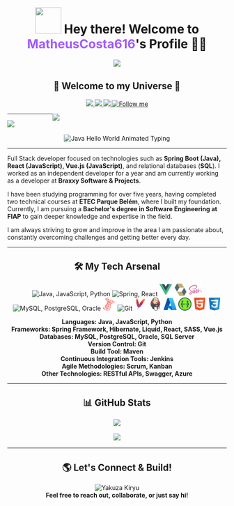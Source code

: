 <center></center>

<h1 align="center">
  <img height="60px" width="60px" src="https://i.gifer.com/origin/08/089af74235a38edcc7b433321f0a5472_w200.gif" />
  Hey there! Welcome to <span style="color:#a259ff;">MatheusCosta616</span>'s Profile 👨‍💻
</h1>

<p align="center">
  <img src="http://views.whatilearened.today/views/github/MatheusCosta616/views.svg"/>
</p>

<h2 align="center">🚀 Welcome to my Universe 🚀</h2>

<p align="center">
  <a href="https://www.linkedin.com/in/matheus-costa-b7a46425b/">
    <img src="https://img.shields.io/badge/-LinkedIn-0077B5?style=for-the-badge&logo=linkedin&logoColor=white"/>
  </a>
  <a href="mailto:matheus.costa2616@gmail.com">
    <img src="https://img.shields.io/badge/-Gmail-D14836?style=for-the-badge&logo=gmail&logoColor=white"/>
  </a>
  <a href="https://www.instagram.com/lukmat_76/">
    <img src="https://img.shields.io/badge/-Instagram-E4405F?style=for-the-badge&logo=instagram&logoColor=white"/>
  </a>
  <a href="https://github.com/MatheusCosta616">
    <img src="https://img.shields.io/github/followers/MatheusCosta616?label=Follow&style=social" title="Follow me"/>
  </a>
</p>

<img position="absolute" align="right" width="400px" src="https://i.pinimg.com/originals/2b/f5/20/2bf52068d4472114de09bb2734a70f2e.gif">

---

<div align="left">
<img src="https://media1.tenor.com/m/gxGrBVDTqXMAAAAd/yakuza-kiryu.gif" height="90" /> 
<p align="center">
  <img src="https://readme-typing-svg.demolab.com?font=Fira+Code&size=28&duration=2000&pause=1200&color=5F51B5&background=FFFFFF00&width=700&lines=public+class+HelloWorld+%7B++++;public+static+void+main(String[]+args)+%7B++++;System.out.println(%22Hello+World!%22);++++;%7D++++;%7D" alt="Java Hello World Animated Typing" />
</p>
</div>

---

Full Stack developer focused on technologies such as **Spring Boot (Java), React (JavaScript), Vue.js (JavaScript)**, and relational databases (**SQL**). I worked as an independent developer for a year and am currently working as a developer at **Braxxy Software & Projects**.

I have been studying programming for over five years, having completed two technical courses at **ETEC Parque Belém**, where I built my foundation. Currently, I am pursuing a **Bachelor's degree in Software Engineering at FIAP** to gain deeper knowledge and expertise in the field.

I am always striving to grow and improve in the area I am passionate about, constantly overcoming challenges and getting better every day.

---

<h2 align="center">🛠️ My Tech Arsenal</h2>

<p align="center">
  <!-- Languages -->
  <img src="https://skillicons.dev/icons?i=java,js,python" title="Java, JavaScript, Python" />
  <!-- Frameworks -->
  <img src="https://skillicons.dev/icons?i=spring,react" title="Spring, React" />
  <img src="https://raw.githubusercontent.com/devicons/devicon/master/icons/vuejs/vuejs-original.svg" height="30" title="Vue.js" />
  <img src="https://raw.githubusercontent.com/devicons/devicon/master/icons/hibernate/hibernate-original.svg" height="30" title="Hibernate" />
  <img src="https://raw.githubusercontent.com/devicons/devicon/master/icons/sass/sass-original.svg" height="30" title="SASS" />
  <!-- Databases -->
  <img src="https://skillicons.dev/icons?i=mysql,postgres,oracle" title="MySQL, PostgreSQL, Oracle" />
  <img src="https://raw.githubusercontent.com/devicons/devicon/master/icons/microsoftsqlserver/microsoftsqlserver-plain.svg" height="30" title="SQL Server" />
  <!-- Tools -->
  <img src="https://skillicons.dev/icons?i=git" title="Git" />
  <img src="https://raw.githubusercontent.com/devicons/devicon/master/icons/maven/maven-original.svg" height="30" title="Maven" />
  <img src="https://raw.githubusercontent.com/devicons/devicon/master/icons/jenkins/jenkins-original.svg" height="30" title="Jenkins" />
  <!-- Others -->
  <img src="https://raw.githubusercontent.com/devicons/devicon/master/icons/azure/azure-original.svg" height="30" title="Azure" />
  <img src="https://raw.githubusercontent.com/devicons/devicon/master/icons/swagger/swagger-original.svg" height="30" title="Swagger" />
  <img src="https://raw.githubusercontent.com/devicons/devicon/master/icons/html5/html5-original.svg" height="30" title="HTML" />
  <img src="https://raw.githubusercontent.com/devicons/devicon/master/icons/css3/css3-original.svg" height="30" title="CSS" />
</p>

<p align="center">
  <b text-align="left">
    Languages: Java, JavaScript, Python <br>
    Frameworks: Spring Framework, Hibernate, Liquid, React, SASS, Vue.js <br>
    Databases: MySQL, PostgreSQL, Oracle, SQL Server <br>
    Version Control: Git <br>
    Build Tool: Maven <br>
    Continuous Integration Tools: Jenkins <br>
    Agile Methodologies: Scrum, Kanban <br>
    Other Technologies: RESTful APIs, Swagger, Azure
  </b>
</p>

---

<h2 align="center">📊 GitHub Stats</h2>

<p align="center">
  <img src="https://github-readme-stats.vercel.app/api?username=MatheusCosta616&show_icons=true&theme=tokyonight&hide_border=true" height="170"/>

<p align="center">
  <img src="https://github-profile-summary-cards.vercel.app/api/cards/profile-details?username=MatheusCosta616&theme=tokyonight" height="170"/>
</p>

---

<h2 align="center">🌎 Let's Connect & Build!</h2>

<p align="center">
  <img src="https://media1.tenor.com/m/bNFAMafRPRwAAAAd/kiryu-yakuza.gif" height="240" title="Yakuza Kiryu"/>
  <br>
  <b>Feel free to reach out, collaborate, or just say hi!</b>
</p>
